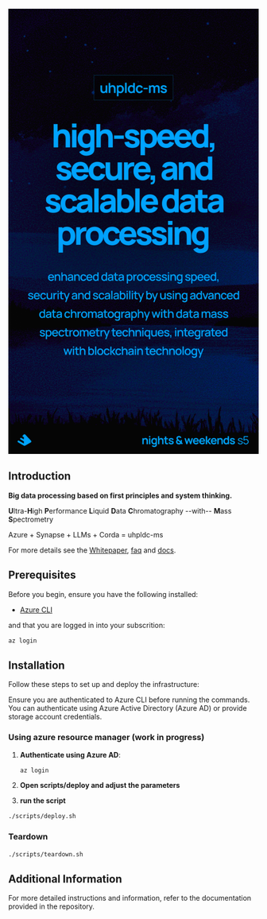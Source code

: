 <!-- markdownlint-disable-next-line MD041 -->
![uhpldc-ms](docs/promo.png)

## Introduction

**Big data processing based on first principles and system thinking.**

**U**ltra-**H**igh **P**erformance **L**iquid **D**ata **C**hromatography --with-- **M**ass **S**pectrometry

Azure + Synapse + LLMs + Corda = uhpldc-ms

For more details see the [Whitepaper](docs/whitepaper/whitepaper_to_be_pdf.md), [faq](docs/faq.md) and [docs](docs/).

## Prerequisites

Before you begin, ensure you have the following installed:

- [Azure CLI](https://docs.microsoft.com/en-us/cli/azure/install-azure-cli)

and that you are logged in into your subscrition:

```sh
az login
```

## Installation

Follow these steps to set up and deploy the infrastructure:

Ensure you are authenticated to Azure CLI before running the commands. You can authenticate using Azure Active Directory (Azure AD) or provide storage account credentials.

### Using azure resource manager (work in progress)

1. **Authenticate using Azure AD**:

    ```sh
    az login
    ```

2. **Open scripts/deploy and adjust the parameters**
3. **run the script**

```sh
./scripts/deploy.sh
```

### Teardown

```sh
./scripts/teardown.sh
```

## Additional Information

For more detailed instructions and information, refer to the documentation provided in the repository.

